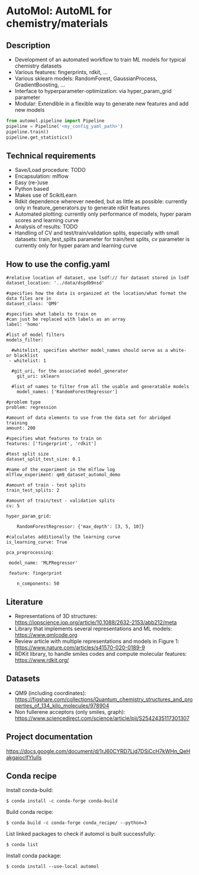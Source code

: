 # AutoMol: AutoML for chemistry/materials

## Description
*	Development of an automated workflow to train ML models for typical chemistry datasets
*	Various features: fingerprints, rdkit, ...
*	Various sklearn models: RandomForest, GaussianProcess, GradientBoosting, ...
*	Interface to hyperparameter-optimization: via hyper_param_grid parameter
*	Modular: Extendible in a flexible way to generate new features and add new models

```python
from automol.pipeline import Pipeline
pipeline = Pipeline('<my_config_yaml_path>')
pipeline.train()
pipeline.get_statistics()
```

## Technical requirements
*	Save/Load procedure: TODO
*	Encapsulation: mlflow
*	Easy (re-)use
*	Python based
*	Makes use of ScikitLearn
*	Rdkit dependence wherever needed, but as little as possible: currently only in feature_generators.py to generate rdkit features
*	Automated plotting: currently only performance of models, hyper param scores and learning curve
*	Analysis of results: TODO
*	Handling of CV and test/train/validation splits, especially with small datasets: train_test_splits parameter for train/test splits, cv parameter is currently only for hyper param and learning curve

## How to use the config.yaml
```
#relative location of dataset, use lsdf:// for dataset stored in lsdf
dataset_location: '../data/dsgdb9nsd'

#specifies how the data is organized at the location/what format the data files are in
dataset_class: 'QM9'

#specifies what labels to train on
#can just be replaced with labels as an array
label: 'homo'

#list of model filters
models_filter:

  #whitelist, specifies whether model_names should serve as a white- or blacklist
 - whitelist: 1

  #git_uri, for the associated model_generator
    git_uri: sklearn

  #list of names to filter from all the usable and generatable models
    model_names: ['RandomForestRegressor']

#problem type
problem: regression

#amount of data elements to use from the data set for abridged training
amount: 200

#specifies what features to train on
features: ['fingerprint', 'rdkit']

#test split size
dataset_split_test_size: 0.1

#name of the experiment in the mlflow log
mlflow_experiment: qm9_dataset_automol_demo

#amount of train - test splits
train_test_splits: 2

#amount of train/test - validation splits
cv: 5

hyper_param_grid:

    RandomForestRegressor: {'max_depth': [3, 5, 10]}

#calculates additionally the learning curve
is_learning_curve: True

pca_preprocessing:

 model_name: 'MLPRegressor'

 feature: fingerprint

    n_components: 50
```

## Literature
*	Representations of 3D structures: https://iopscience.iop.org/article/10.1088/2632-2153/abb212/meta
*	Library that implements several representations and ML models: https://www.qmlcode.org
*	Review article with multiple representations and models in Figure 1: https://www.nature.com/articles/s41570-020-0189-9
*	RDKit library, to handle smiles codes and compute molecular features: https://www.rdkit.org/

## Datasets
*	QM9 (including coordinates): https://figshare.com/collections/Quantum_chemistry_structures_and_properties_of_134_kilo_molecules/978904
*	Non fullerene acceptors (only smiles, graph): https://www.sciencedirect.com/science/article/pii/S2542435117301307

## Project documentation
https://docs.google.com/document/d/1rJ60CYRD7Ljd7DSjCcH7kWHn_QeHakgaioclfYlulls

## Conda recipe
Install conda-build:
```
$ conda install -c conda-forge conda-build
```
Build conda recipe:
```
$ conda build -c conda-forge conda_recipe/ --python=3
```
List linked packages to check if automol is built successfully:
```
$ conda list
```
Install conda package:
```
$ conda install --use-local automol
```
